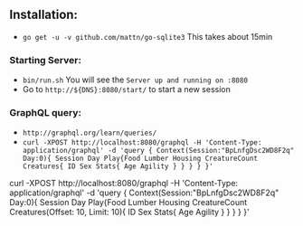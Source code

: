 ## Installation:
- `go get -u -v github.com/mattn/go-sqlite3` This takes about 15min

### Starting Server:
- `bin/run.sh` You will see the `Server up and running on :8080`
- Go to `http://${DNS}:8080/start/` to start a new session


### GraphQL query:
- `http://graphql.org/learn/queries/`
- `curl -XPOST http://localhost:8080/graphql -H 'Content-Type: application/graphql' -d 'query { Context(Session:"BpLnfgDsc2WD8F2q" Day:0){ Session Day Play{Food Lumber Housing CreatureCount Creatures{ ID Sex Stats{ Age Agility } } } } }'`


curl -XPOST http://localhost:8080/graphql -H 'Content-Type: application/graphql' -d 'query { Context(Session:"BpLnfgDsc2WD8F2q" Day:0){ Session Day Play{Food Lumber Housing CreatureCount Creatures(Offset: 10, Limit: 10){ ID Sex Stats{ Age Agility } } } } }'

